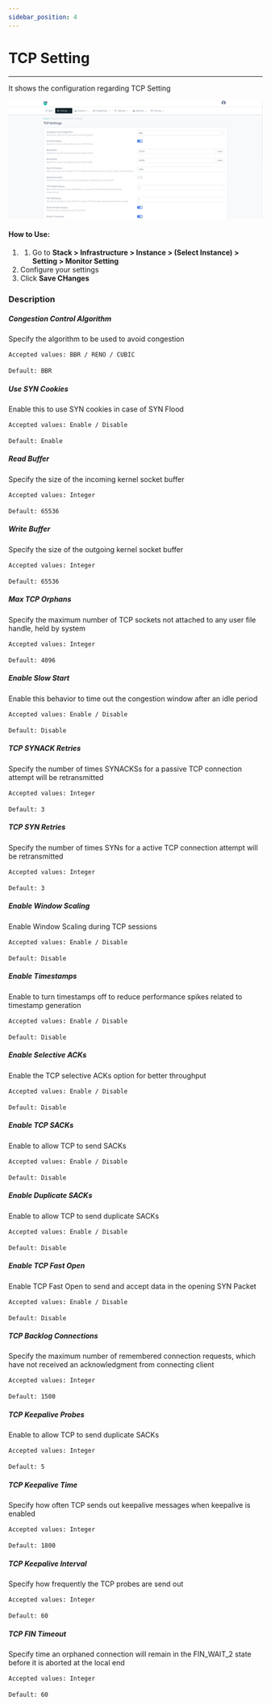 ```yaml
---
sidebar_position: 4
---
```


# TCP Setting

---
It shows the configuration regarding TCP Setting

![Monitor](/img/platform/v8/docs/tcpset.png)  

#### How to Use:

1. 1. Go to **Stack > Infrastructure > Instance > (Select Instance) > Setting > Monitor Setting**
2. Configure your settings
3. Click **Save CHanges**

### Description

##### Congestion Control Algorithm

Specify the algorithm to be used to avoid congestion

    Accepted values: BBR / RENO / CUBIC

    Default: BBR

##### Use SYN Cookies

Enable this to use SYN cookies in case of SYN Flood

    Accepted values: Enable / Disable

    Default: Enable

##### Read Buffer

Specify the size of the incoming kernel socket buffer

    Accepted values: Integer

    Default: 65536

##### Write Buffer

Specify the size of the outgoing kernel socket buffer

    Accepted values: Integer

    Default: 65536

##### Max TCP Orphans

Specify the maximum number of TCP sockets not attached to any user file handle, held by system

    Accepted values: Integer

    Default: 4096

##### Enable Slow Start

Enable this behavior to time out the congestion window after an idle period

    Accepted values: Enable / Disable

    Default: Disable

##### TCP SYNACK Retries

Specify the number of times SYNACKSs for a passive TCP connection attempt will be retransmitted

    Accepted values: Integer

    Default: 3

##### TCP SYN Retries

Specify the number of times SYNs for a active TCP connection attempt will be retransmitted

    Accepted values: Integer

    Default: 3

##### Enable Window Scaling

Enable Window Scaling during TCP sessions

    Accepted values: Enable / Disable

    Default: Disable

##### Enable Timestamps

Enable to turn timestamps off to reduce performance spikes related to timestamp generation

    Accepted values: Enable / Disable

    Default: Disable

##### Enable Selective ACKs

Enable the TCP selective ACKs option for better throughput

    Accepted values: Enable / Disable

    Default: Disable

##### Enable TCP SACKs

Enable to allow TCP to send SACKs

    Accepted values: Enable / Disable

    Default: Disable

##### Enable Duplicate SACKs

Enable to allow TCP to send duplicate SACKs

    Accepted values: Enable / Disable

    Default: Disable

##### Enable TCP Fast Open

Enable TCP Fast Open to send and accept data in the opening SYN Packet

    Accepted values: Enable / Disable

    Default: Disable

##### TCP Backlog Connections

Specify the maximum number of remembered connection requests, which have not received an acknowledgment from connecting client

    Accepted values: Integer

    Default: 1500

##### TCP Keepalive Probes

Enable to allow TCP to send duplicate SACKs

    Accepted values: Integer

    Default: 5

##### TCP Keepalive Time

Specify how often TCP sends out keepalive messages when keepalive is enabled

    Accepted values: Integer

    Default: 1800

##### TCP Keepalive Interval

Specify how frequently the TCP probes are send out

    Accepted values: Integer

    Default: 60

##### TCP FIN Timeout

Specify time an orphaned connection will remain in the FIN_WAIT_2 state before it is aborted at the local end

    Accepted values: Integer

    Default: 60



